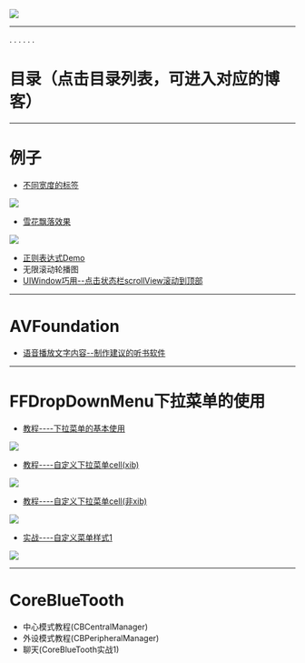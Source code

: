 

![](https://raw.githubusercontent.com/chenfanfang/PictureResource/75a9785aa4d242c5d6b73320194011d11aca794a/%E5%9B%BE%E7%89%87%E8%B5%84%E6%BA%90/%E5%A4%96%E5%BF%AB1.png )


---

.
.
.
.
.
.


目录（点击目录列表，可进入对应的博客）
===
---

例子
===
- [不同宽度的标签](http://www.jianshu.com/p/225947454abe)

![](https://raw.githubusercontent.com/chenfanfang/PictureResource/6b6d41ecd64587f73f7c20a3d0ebcb84afe26051/%E5%9B%BE%E7%89%87%E8%B5%84%E6%BA%90/%E4%BE%8B%E5%AD%90/%E4%B8%8D%E5%90%8C%E5%AE%BD%E5%BA%A6%E7%9A%84%E6%A0%87%E7%AD%BE.png)


- [雪花飘落效果](http://www.jianshu.com/p/34f3dec84805)

![](https://raw.githubusercontent.com/chenfanfang/PictureResource/6b6d41ecd64587f73f7c20a3d0ebcb84afe26051/%E5%9B%BE%E7%89%87%E8%B5%84%E6%BA%90/%E4%BE%8B%E5%AD%90/%E9%9B%AA%E8%8A%B1%E9%A3%98%E8%90%BD%E6%95%88%E6%9E%9C.png)


- [正则表达式Demo](http://www.jianshu.com/p/b25b05ef170d)
- 无限滚动轮播图
- [UIWindow巧用--点击状态栏scrollView滚动到顶部](http://www.jianshu.com/p/994807777dc9)

---
AVFoundation
===
- [语音播放文字内容--制作建议的听书软件](http://www.jianshu.com/p/2fae9f26be8d)

---
FFDropDownMenu下拉菜单的使用
===

- [教程----下拉菜单的基本使用](http://www.jianshu.com/p/56f2f2dd4c59)


![](https://raw.githubusercontent.com/chenfanfang/PictureResource/6b6d41ecd64587f73f7c20a3d0ebcb84afe26051/%E5%9B%BE%E7%89%87%E8%B5%84%E6%BA%90/FFDropDownMenu/%E4%B8%8B%E6%8B%89%E8%8F%9C%E5%8D%95%E7%9A%84%E5%9F%BA%E6%9C%AC%E4%BD%BF%E7%94%A8.png)


- [教程----自定义下拉菜单cell(xib)](http://www.jianshu.com/p/6a42a35ae2db)

![](https://raw.githubusercontent.com/chenfanfang/PictureResource/6b6d41ecd64587f73f7c20a3d0ebcb84afe26051/%E5%9B%BE%E7%89%87%E8%B5%84%E6%BA%90/FFDropDownMenu/%E8%87%AA%E5%AE%9A%E4%B9%89%E4%B8%8B%E6%8B%89%E8%8F%9C%E5%8D%95cell(xib).png)

- [教程----自定义下拉菜单cell(非xib)](http://www.jianshu.com/p/eead6fe4d59f)

![](https://raw.githubusercontent.com/chenfanfang/PictureResource/e5a046f68a3093fb834f62c755123dd9fba6dd99/%E5%9B%BE%E7%89%87%E8%B5%84%E6%BA%90/FFDropDownMenu/%E8%87%AA%E5%AE%9A%E4%B9%89%E8%8F%9C%E5%8D%95cell(%E9%9D%9Exib).png)


- [实战----自定义菜单样式1](http://www.jianshu.com/p/609b1e7be13e)

![](https://raw.githubusercontent.com/chenfanfang/PictureResource/6b6d41ecd64587f73f7c20a3d0ebcb84afe26051/%E5%9B%BE%E7%89%87%E8%B5%84%E6%BA%90/FFDropDownMenu/%E8%87%AA%E5%AE%9A%E4%B9%89%E8%8F%9C%E5%8D%95%E6%A0%B7%E5%BC%8F1.png)


---
CoreBlueTooth
===
- 中心模式教程(CBCentralManager)
- 外设模式教程(CBPeripheralManager)
- 聊天(CoreBlueTooth实战1)